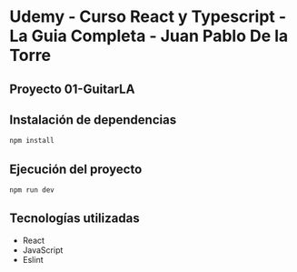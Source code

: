 # Udemy - Curso React y Typescript - La Guia Completa - Juan Pablo De la Torre

## Proyecto 01-GuitarLA

## Instalación de dependencias  
```bash
npm install
```    

## Ejecución del proyecto  
```bash  
npm run dev
```  

## Tecnologías utilizadas  
- React  
- JavaScript 
- Eslint
